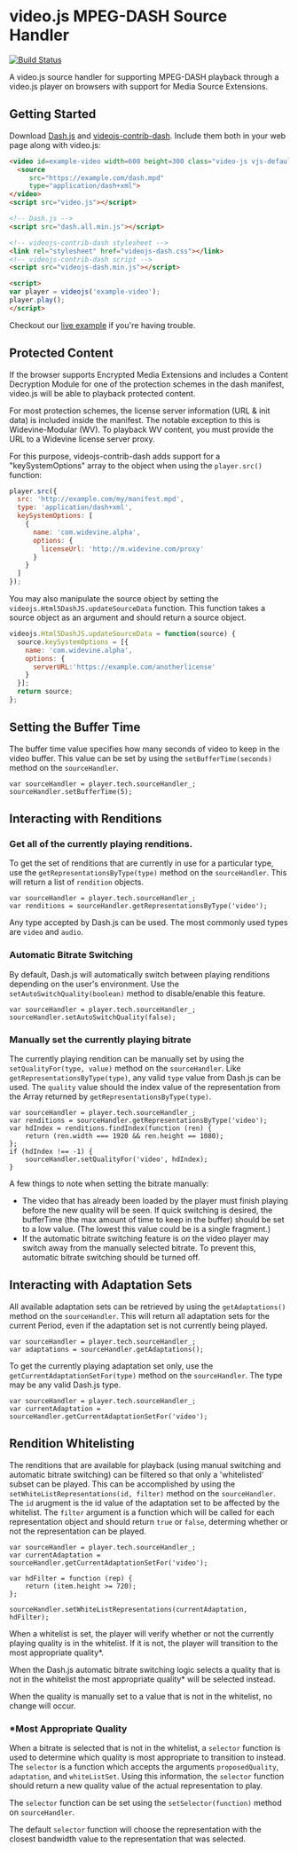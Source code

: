 # video.js MPEG-DASH Source Handler

[![Build Status](https://travis-ci.org/videojs/videojs-contrib-dash.svg?branch=master)](https://travis-ci.org/videojs/videojs-contrib-dash)

A video.js source handler for supporting MPEG-DASH playback through a video.js player on browsers with support for Media Source Extensions.

## Getting Started

Download [Dash.js](https://github.com/Dash-Industry-Forum/dash.js/releases) and [videojs-contrib-dash](https://github.com/videojs/videojs-contrib-dash/releases). Include them both in your web page along with video.js:

```html
<video id=example-video width=600 height=300 class="video-js vjs-default-skin" controls>
  <source
     src="https://example.com/dash.mpd"
     type="application/dash+xml">
</video>
<script src="video.js"></script>

<!-- Dash.js -->
<script src="dash.all.min.js"></script>

<!-- videojs-contrib-dash stylesheet -->
<link rel="stylesheet" href="videojs-dash.css"></link>
<!-- videojs-contrib-dash script -->
<script src="videojs-dash.min.js"></script>

<script>
var player = videojs('example-video');
player.play();
</script>
```

Checkout our [live example](http://videojs.github.io/videojs-contrib-dash/) if you're having trouble.

## Protected Content

If the browser supports Encrypted Media Extensions and includes a Content Decryption Module for one of the protection schemes in the dash manifest, video.js will be able to playback protected content.

For most protection schemes, the license server information (URL &amp; init data) is included inside the manifest. The notable exception to this is Widevine-Modular (WV). To playback WV content, you must provide the URL to a Widevine license server proxy.

For this purpose, videojs-contrib-dash adds support for a "keySystemOptions" array to the object when using the `player.src()` function:

```javascript
player.src({
  src: 'http://example.com/my/manifest.mpd',
  type: 'application/dash+xml',
  keySystemOptions: [
    {
      name: 'com.widevine.alpha',
      options: {
        licenseUrl: 'http://m.widevine.com/proxy'
      }
    }
  ]
});
```

You may also manipulate the source object by setting the `videojs.Html5DashJS.updateSourceData` function. This function takes a source object as an argument and should return a source object.

```javascript
videojs.Html5DashJS.updateSourceData = function(source) {
  source.keySystemOptions = [{
    name: 'com.widevine.alpha',
    options: {
      serverURL:'https://example.com/anotherlicense'
    }
  }];
  return source;
};
```

## Setting the Buffer Time

The buffer time value specifies how many seconds of video to keep in the video buffer.  This value can be set by using the `setBufferTime(seconds)` method on the `sourceHandler`.

```
var sourceHandler = player.tech.sourceHandler_;
sourceHandler.setBufferTime(5);
```

## Interacting with Renditions

### Get all of the currently playing renditions.

To get the set of renditions that are currently in use for a particular type, use the `getRepresentationsByType(type)` method on the `sourceHandler`.  This will return a list of `rendition` objects.

```
var sourceHandler = player.tech.sourceHandler_;
var renditions = sourceHandler.getRepresentationsByType('video');
```

Any type accepted by Dash.js can be used.  The most commonly used types are `video` and `audio`.

### Automatic Bitrate Switching

By default, Dash.js will automatically switch between playing renditions depending on the user's environment.  Use the `setAutoSwitchQuality(boolean)` method to disable/enable this feature.

```
var sourceHandler = player.tech.sourceHandler_;
sourceHandler.setAutoSwitchQuality(false);
```

### Manually set the currently playing bitrate

The currently playing rendition can be manually set by using the `setQualityFor(type, value)` method on the `sourceHandler`.  Like `getRepresentationsByType(type)`, any valid `type` value from Dash.js can be used.  The `quality` value should the index value of the representation from the Array returned by `getRepresentationsByType(type)`.

```
var sourceHandler = player.tech.sourceHandler_;
var renditions = sourceHandler.getRepresentationsByType('video');
var hdIndex = renditions.findIndex(function (ren) {
    return (ren.width === 1920 && ren.height == 1080);
};
if (hdIndex !== -1) {
    sourceHandler.setQualityFor('video', hdIndex);
}
```

A few things to note when setting the bitrate manually:

* The video that has already been loaded by the player must finish playing before the new quality will be seen.  If quick switching is desired, the bufferTime (the max amount of time to keep in the buffer) should be set to a low value.  (The lowest this value could be is a single fragment.)
* If the automatic bitrate switching feature is *on* the video player may switch away from the manually selected bitrate.  To prevent this, automatic bitrate switching should be turned off.

## Interacting with Adaptation Sets

All available adaptation sets can be retrieved by using the `getAdaptations()` method on the `sourceHandler`.  This will return all adaptation sets for the current Period, even if the adaptation set is not currently being played.

```
var sourceHandler = player.tech.sourceHandler_;
var adaptations = sourceHandler.getAdaptations();
```

To get the currently playing adaptation set only, use the `getCurrentAdaptationSetFor(type)` method on the `sourceHandler`.  The type may be any valid Dash.js type.

```
var sourceHandler = player.tech.sourceHandler_;
var currentAdaptation = sourceHandler.getCurrentAdaptationSetFor('video');
```

## Rendition Whitelisting

The renditions that are available for playback (using manual switching and automatic bitrate switching) can be filtered so that only a 'whitelisted' subset can be played.  This can be accomplished by using the `setWhiteListRepresentations(id, filter)` method on the `sourceHandler`.  The `id` arugment is the id value of the adaptation set to be affected by the whitelist.  The `filter` argument is a function which will be called for each representation object and should return `true` or `false`, determing whether or not the representation can be played.

```
var sourceHandler = player.tech.sourceHandler_;
var currentAdaptation = sourceHandler.getCurrentAdaptationSetFor('video');

var hdFilter = function (rep) {
    return (item.height >= 720);
};

sourceHandler.setWhiteListRepresentations(currentAdaptation, hdFilter);
```

When a whitelist is set, the player will verify whether or not the currently playing quality is in the whitelist.  If it is not, the player will transition to the most appropriate quality*.

When the Dash.js automatic bitrate switching logic selects a quality that is not in the whitelist the most appropriate quality* will be selected instead.

When the quality is manually set to a value that is not in the whitelist, no change will occur.

### *Most Appropriate Quality

When a bitrate is selected that is not in the whitelist, a `selector` function is used to determine which quality is most appropriate to transition to instead.  The `selector` is a function which accepts the arguments `proposedQuality`, `adaptation`, and `whiteListSet`.  Using this information, the `selector` function should return a new quality value of the actual representation to play.

The `selector` function can be set using the `setSelector(function)` method on `sourceHandler`.

The default `selector` function will choose the representation with the closest bandwidth value to the representation that was selected.
